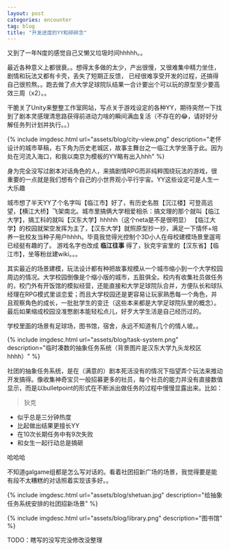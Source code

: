 ```yaml
---
layout: post
categories: encounter
tag: blog
title: "开发进度的YY和碎碎念"
---
```


又到了一年N度的感觉自己又懒又垃圾时间hhhhh。。

最近各种意义上都很衰。。想得太多做的太少，产出很慢，又很难集中精力坐住，剧情和玩法又都有卡壳，丢失了短期正反馈，
已经很难享受开发的过程，还搞得自己很煎熬。。跑去做了点大学足球院队结果一合计要出个可以玩的原型至少要高效三周（x2）。。

干脆关了Unity来整整工作室网站，写点关于游戏设定的各种YY，期待突然一下找到了剧本灵感理清思路获得前进动力啥的瞬间满血复活（不存在的😂，请好好分解任务列计划并执行。。）

{% include imgdesc.html url="assets/blog/city-view.png" description="老怀设计的城市草稿，右下角为历史老城区，故事主舞台之一临江大学坐落于此。因为处在河流入海口，和我以南京为模板的YY略有出入hhh" %}

<!--more-->

身为完全没写过剧本对话角色的人，来搞剧情RPG而非纯粹围绕玩法的游戏，很重要的一点就是我们想有个自己的小世界观小平行宇宙。YY这些设定可是人生一大乐趣

城市想了半天YY了个名字叫【临江市】好了，有历史名胜【沉江楼】可登高远望，【横江大桥】飞架南北。城市里搞俩大学相爱相杀：搞文理的那个就叫【临江大学】，搞工科的就叫【汉东大学】hhhhh（这个neta是不是很明显）
【临江大学】的校园就架空发挥为主了，【汉东大学】就照原型抄一抄，满足一下情怀+培养一批校友当种子用户hhhh。毕竟我觉得光控制个3D小人在母校建模场景里遛弯已经挺有趣的了。
游戏名字也改成 **临江往事** 得了，狄克宇宙里的【汉东省】【临江市】，坐等粉丝建wiki。。。


其实最近的场景建模，玩法设计都有种把故事规模从一个城市缩小到一个大学校园周边的情况。大学校园倒像是个缩小版的城市，五脏俱全。校内有收集社员做任务的，校门外有开饭馆的模拟经营，还能直接和大学足球院队合并，方便队长和球队经理在RPG模式里谈恋爱；而且大学校园还是更容易让玩家熟悉每一个角色，并且观察角色的成长，一批批学生的变迁（这些本来都是大学足球院队里的概念）。最后如果缩成校园没准憋剧本能轻松点儿，好歹大学生活是自己经历过的。

学校里面的场景有足球场，图书馆，宿舍，永远不知道有几个的情人坡。。

{% include imgdesc.html url="assets/blog/task-system.png" description="临时凑数的抽象任务系统（背景图片是汉东大学九头龙校区hhhh）" %}

社团的抽象任务系统，是在（满意的）剧本死活没有的情况下指望弄个玩法来推动开发搞得。像收集神奇宝贝一般招募更多的社员，每个社员的能力并没有直接数值显示，而是以bulletpoint的形式在不断派出做任务的过程中慢慢显露出来。比如：

> 狄克
  * 似乎总是三分钟热度
  * 比起做出结果更擅长YY
  * 在10次长期任务中有9次失败
  * 和女生一起行动总是搞砸


哈哈哈

不知道galgame组都是怎么写对话的。看着社团招新广场的场景，我觉得要是能有段不太糟糕的对话照着实现该多好。。

{% include imgdesc.html url="assets/blog/shetuan.jpg" description="给抽象任务系统安排的社团招新场景" %}

{% include imgdesc.html url="assets/blog/library.png" description="图书馆" %}


TODO：瞎写的没写完没修改没整理



